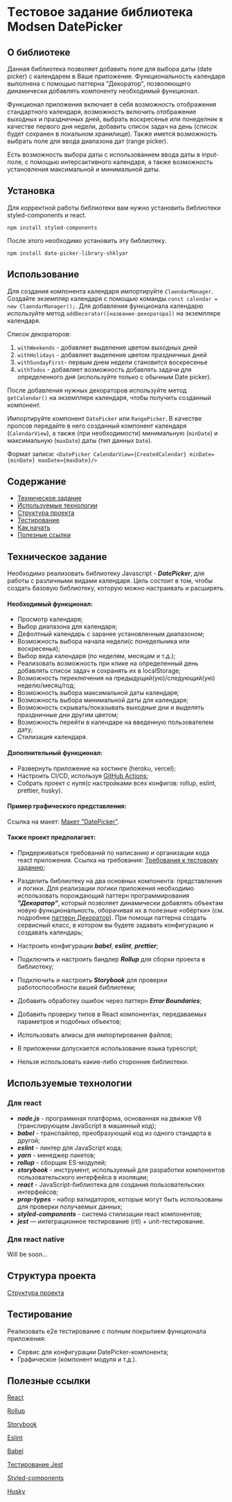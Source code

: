 # Tестовое задание библиотека Modsen DatePicker

## О библиотеке

Данная библиотека позволяет добавить поле для выбора даты (date picker) с календарем в Ваше приложение. Функциональность календаря выполнена с помощью паттерна "Декоратор", позволяющего динамически добавлять компоненту необходимый функционал.

Функционал приложения включает в себя возможность отображения стандартного календаря, возможность включить отображение выходных и праздничных дней, выбрать воскресенье или понеделник в качестве первого дня недели, добавить список задач на день (список будет сохранен в локальном хранилище). Также имется возможность выбрать поле для ввода диапазона дат (range picker).

Есть возможность выбора даты с использованием ввода даты в input-поле, с помощью интерсактивного календаря, а также возможность установления максимальной и минимальной даты.

## Установка

Для корректной работы библиотеки вам нужно установить библиотеки styled-components и react.

`npm install styled-components`

После этого необходимо установить эту библиотеку.

`npm install date-picker-library-shklyar`

## Использование

Для создания компонента календаря импортируйте `ClaendarManager`. Создайте экземпляр календаря с помощью команды `const calendar = new ClaendarManager();`. Для добавления функционала календарю используйте метод `addDecorator([название-декоратора])` на экземпляре календаря.

Список декораторов:

1. `withWeekends` - добавляет выделение цветом выходных дней
1. `withHolidays` - добавляет выделение цветом праздничных дней
1. `withSundayFirst`- первым днем недели становится воскресенье
1. `withTodos` - добавляет возможность добавлять задачи для определенного дня (используйте только с обычным Date picker).

После добавления нужных декораторов используйте метод `getCalendar()` на экземпляре календаря, чтобы получить созданный компонент.

Импортируйте компонент `DatePicker` или `RangePicker`. В качестве пропсов передайте в него созданный компонент календаря (`CalendarView`), а также (при необходимости) минимальную (`minDate`) и максимальную (`maxDate`) даты (тип данных `Date`).

Формат записи: `<DatePicker CalendarView={CreatedCalendar} minDate={minDate} maxDate={maxDate}/>`

## Содержание

- [Техническое задание](#Техническое-задание)
- [Используемые технологии](#Используемые-технологии)
- [Структура проекта](#Структура-проекта)
- [Тестирование](#Тестирование)
- [Как начать](#Как-начать)
- [Полезные ссылки](#Полезные-ссылки)

## Техническое задание

Необходимо реализовать библиотеку Javascript - **_DatePicker_**, для работы с различными видами календаря.
Цель состоит в том, чтобы создать базовую библиотеку, которую можно настраивать и расширять.

#### Необходимый функционал:

- Просмотр календаря;
- Выбор диапазона для календаря;
- Дефолтный календарь с заранее установленным диапазоном;
- Возможность выбора начала недели(с понедельника или воскресенья);
- Выбор вида календаря (по неделям, месяцам и т.д.);
- Реализовать возможность при клике на определенный день добавлять список задач и
  сохранять их в localStorage;
- Возможность переключения на предыдущий(ую)/следующий(ую) неделю/месяц/год;
- Возможность выбора максимальной даты календаря;
- Возможность выбора минимальной даты для календаря;
- Возможность скрывать/показывать выходные дни и выделять праздничные дни другим цветом;
- Возможность перейти в календаре на введенную пользователем дату;
- Стилизация календаря.

#### Дополнительный функционал:

- Развернуть приложение на хостинге (heroku, vercel);
- Настроить CI/CD, используя [GitHub Actions](https://github.com/features/actions);
- Собрать проект с нуля(с настройками всех конфигов: rollup, eslint, prettier, husky).

#### Пример графического представления:

Ссылка на макет: [Макет "DatePicker"](https://www.figma.com/file/PGg4P38QaPjUzasxC2GSkv/Modsen-Datepicker?node-id=0%3A1&t=dWZj8oM41qBje0bv-0).

#### Также проект предполагает:

- Придерживаться требований по написанию и организации кода react приложения. Ссылка на требования: [Требования к тестовому заданию](https://github.com/annaprystavka/requirements);

- Разделить библиотеку на два основных компонента: представления и логики. Для реализации логики приложения необходимо использовать порождающий паттерн программирования **_"Декоратор"_**, который позволяет динамически добавлять объектам новую функциональность, оборачивая их в полезные «обёртки» (см. подробнее [паттерн Декоратор](https://refactoring.guru/ru/design-patterns/decorator)). При помощи паттерна создать сервисный класс, в котором вы будете задавать конфигурацию и создавать календарь;

- Настроить конфигурации **_babel_**, **_eslint_**, **_prettier_**;

- Подключить и настроить бандлер **_Rollup_** для сборки проекта в библиотеку;

- Подключить и настроить **_Storybook_** для проверки работоспособности вашей библиотеки;

- Добавить обработку ошибок через паттерн **_Error Boundaries_**;

- Добавить проверку типов в React компонентах, передаваемых параметров и подобных объектов;

- Использовать алиасы для импортирования файлов;

- В приложении допускается использование языка typescript;

- Нельзя использовать какие-либо сторонние библиотеки.

## Используемые технологии

### Для react

- **_node.js_** - программная платформа, основанная на движке V8 (транслирующем JavaScript в машинный код);
- **_babel_** - транспайлер, преобразующий код из одного стандарта в другой;
- **_eslint_** - линтер для JavaScript кода;
- **_yarn_** - менеджер пакетов;
- **_rollup_** - сборщик ES-модулей;
- **_storybook_** - инструмент, используемый для разработки компонентов пользовательского интерфейса в изоляции;
- **_react_** - JavaScript-библиотека для создания пользовательских интерфейсов;
- **_prop-types_** - набор валидаторов, которые могут быть использованы для проверки получаемых данных;
- **_styled-components_** - система стилизации react компонентов;
- **_jest_** — интеграционное тестирование (rtl) + unit-тестирование.

### Для react native

Will be soon...

## Структура проекта

[Структура проекта](https://github.com/mkrivel/structure)

## Тестирование

Реализовать e2e тестирование c полным покрытием функционала приложения:

- Сервис для конфигурации DatePicker-компонента;
- Графическое (компонент модуля и т.д.).

## Полезные ссылки

[React](https://reactjs.org/docs/getting-started.html)

[Rollup](https://rollupjs.org/guide/en/)

[Storybook](https://storybook.js.org/docs/basics/introduction/)

[Eslint](https://eslint.org/docs/user-guide/configuring)

[Babel](https://babeljs.io/docs/en/configuration)

[Тестирование Jest](https://jestjs.io/ru/docs/getting-started)

[Styled-components](https://www.styled-components.com/docs)

[Husky](https://dev.to/ivadyhabimana/setup-eslint-prettier-and-husky-in-a-node-project-a-step-by-step-guide-946)
